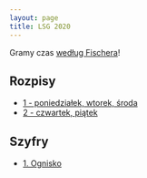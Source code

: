 ```yaml
---
layout: page
title: LSG 2020
---
```


Gramy czas [według Fischera](/public/2020/fischer.pdf)!

## Rozpisy

- [1 - poniedziałek, wtorek, środa](/public/2020/1.pdf)
- [2 - czwartek, piątek](/public/2020/2.pdf)

## Szyfry

- [1. Ognisko](/public/2020/szyfry-1.pdf)
